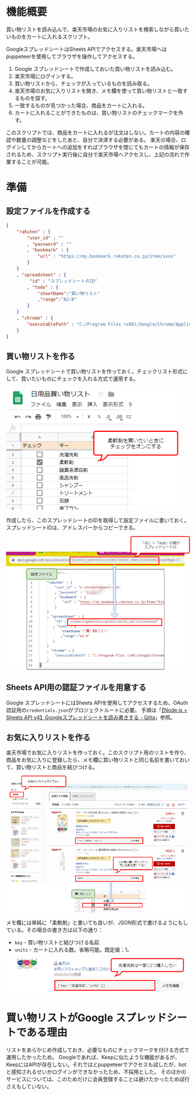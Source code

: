# 機能概要

買い物リストを読み込んで、楽天市場のお気に入りリストを検索しながら買いたいものをカートに入れるスクリプト。

GoogleスプレッドシートはSheets APIでアクセスする。楽天市場へはpuppeteerを使用してブラウザを操作してアクセスする。

1. Google スプレッドシートで作成しておいた買い物リストを読み込む。
1. 楽天市場にログインする。
1. 買い物リストから、チェックが入っているものを読み取る。
1. 楽天市場のお気に入りリストを開き、メモ欄を使って買い物リストと一致するものを探す。
1. 一致するものが見つかった場合、商品をカートに入れる。
1. カートに入れることができたものは、買い物リストのチェックマークを外す。

このスクリプトでは、商品をカートに入れるが注文はしない。カートの内容の確認や数量の調整などをしたあと、自分で決済する必要がある。
楽天の場合、ログインしてからカートへの追加をすればブラウザを閉じてもカートの情報が保存されるため、スクリプト実行後に自分で楽天市場へアクセスし、上記の流れで作業することが可能。

# 準備

## 設定ファイルを作成する

```json:config/default.json
{
    "rakuten" : {
        "user_id" : ""
        , "password" : ""
        , "bookmark" : {
            "url" : "https://my.bookmark.rakuten.co.jp/item/xxxx"
        }
    }
    , "spreadsheet" : {
         "id" : "スプレッドシートのID"
        , "todo" : {
            "sheetName":"買い物リスト"
            ,"range":"A2:B"
        }
    }
    , "chrome" : {
        "executablePath" : "C:/Program Files (x86)/Google/Chrome/Application/chrome.exe"
    }
}
```

## 買い物リストを作る
Google スプレッドシートで買い物リストを作っておく。チェックリスト形式にして、買いたいものにチェックを入れる方式で運用する。

![](doc/image-01.png)

作成したら、このスプレッドシートのIDを取得して設定ファイルに書いておく。スプレッドシートIDは、アドレスバーからコピーできる。

![](doc/image-02.png)

## Sheets API用の認証ファイルを用意する
Google スプレッドシートにはSheets APIを使用してアクセスするため、OAuth認証用の`credentials.json`がプロジェクトルートに必要。
手順は「[【Node.js + Sheets API v4】Googleスプレッドシートを読み書きする - Qiita](https://qiita.com/vicugna-pacos/items/f7bb0d97bbaa1371edc8)」参照。

## お気に入りリストを作る
楽天市場でお気に入りリストを作っておく。このスクリプト用のリストを作り、商品をお気に入りに登録したら、メモ欄に買い物リストと同じ名前を書いておいて、買い物リストと商品を結びつける。

![](doc/image-03.png)

メモ欄には単純に「柔軟剤」と書いても良いが、JSON形式で書けるようにもしている。その場合の書き方は以下の通り：

* `key` - 買い物リストと結びつける名前
* `units` - カートに入れる数。省略可能。既定値：1。

![](doc/image-04.png)


# 買い物リストがGoogle スプレッドシートである理由
リストをあらかじめ作成しておき、必要なものにチェックマークを付ける方式で運用したかったため。
Googleであれば、Keepに似たような機能があるが、KeepにはAPIが存在しない。それではとpuppeteerでアクセスも試したが、botと感知されるせいかログインができなかったため、不採用とした。
そのほかのサービスについては、このためだけに会員登録することは避けたかったため試行さえもしていない。
